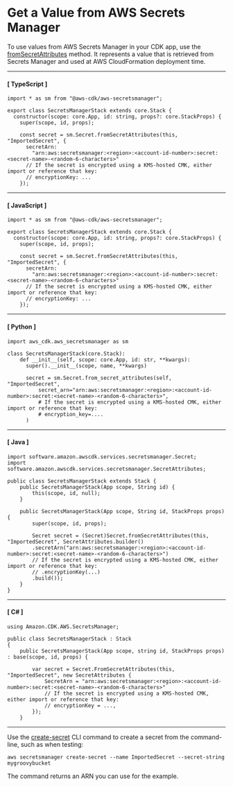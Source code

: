 # Get a Value from AWS Secrets Manager<a name="get_secrets_manager_value"></a>

To use values from AWS Secrets Manager in your CDK app, use the [fromSecretAttributes](https://docs.aws.amazon.com/cdk/api/latest/typescript/api/aws-secretsmanager/secret.html#aws_secretsmanager_Secret_fromSecretAttributes) method\. It represents a value that is retrieved from Secrets Manager and used at AWS CloudFormation deployment time\.

------
#### [ TypeScript ]

```
import * as sm from "@aws-cdk/aws-secretsmanager";

export class SecretsManagerStack extends core.Stack {
  constructor(scope: core.App, id: string, props?: core.StackProps) {
    super(scope, id, props);

    const secret = sm.Secret.fromSecretAttributes(this, "ImportedSecret", {
      secretArn:
        "arn:aws:secretsmanager:<region>:<account-id-number>:secret:<secret-name>-<random-6-characters>"
      // If the secret is encrypted using a KMS-hosted CMK, either import or reference that key:
      // encryptionKey: ...
    });
```

------
#### [ JavaScript ]

```
import * as sm from "@aws-cdk/aws-secretsmanager";

export class SecretsManagerStack extends core.Stack {
  constructor(scope: core.App, id: string, props?: core.StackProps) {
    super(scope, id, props);

    const secret = sm.Secret.fromSecretAttributes(this, "ImportedSecret", {
      secretArn:
        "arn:aws:secretsmanager:<region>:<account-id-number>:secret:<secret-name>-<random-6-characters>"
      // If the secret is encrypted using a KMS-hosted CMK, either import or reference that key:
      // encryptionKey: ...
    });
```

------
#### [ Python ]

```
import aws_cdk.aws_secretsmanager as sm

class SecretsManagerStack(core.Stack):
    def __init__(self, scope: core.App, id: str, **kwargs):
      super().__init__(scope, name, **kwargs)

      secret = sm.Secret.from_secret_attributes(self, "ImportedSecret",
          secret_arn="arn:aws:secretsmanager:<region>:<account-id-number>:secret:<secret-name>-<random-6-characters>",
          # If the secret is encrypted using a KMS-hosted CMK, either import or reference that key:
          # encryption_key=....
      )
```

------
#### [ Java ]

```
import software.amazon.awscdk.services.secretsmanager.Secret;
import software.amazon.awscdk.services.secretsmanager.SecretAttributes;

public class SecretsManagerStack extends Stack {
    public SecretsManagerStack(App scope, String id) {
        this(scope, id, null);
    }
    
    public SecretsManagerStack(App scope, String id, StackProps props) {
        super(scope, id, props);
        
        Secret secret = (Secret)Secret.fromSecretAttributes(this, "ImportedSecret", SecretAttributes.builder()
        .secretArn("arn:aws:secretsmanager:<region>:<account-id-number>:secret:<secret-name>-<random-6-characters>")
        // If the secret is encrypted using a KMS-hosted CMK, either import or reference that key:
        // .encryptionKey(...)
        .build());
    }
}
```

------
#### [ C\# ]

```
using Amazon.CDK.AWS.SecretsManager;

public class SecretsManagerStack : Stack
{
    public SecretsManagerStack(App scope, string id, StackProps props) : base(scope, id, props) {

        var secret = Secret.FromSecretAttributes(this, "ImportedSecret", new SecretAttributes {
            SecretArn = "arn:aws:secretsmanager:<region>:<account-id-number>:secret:<secret-name>-<random-6-characters>"
            // If the secret is encrypted using a KMS-hosted CMK, either import or reference that key:
            // encryptionKey = ...,
        });
    }
```

------

Use the [create\-secret](https://docs.aws.amazon.com/cli/latest/reference/secretsmanager/create-secret.html) CLI command to create a secret from the command\-line, such as when testing:

```
aws secretsmanager create-secret --name ImportedSecret --secret-string mygroovybucket
```

The command returns an ARN you can use for the example\.